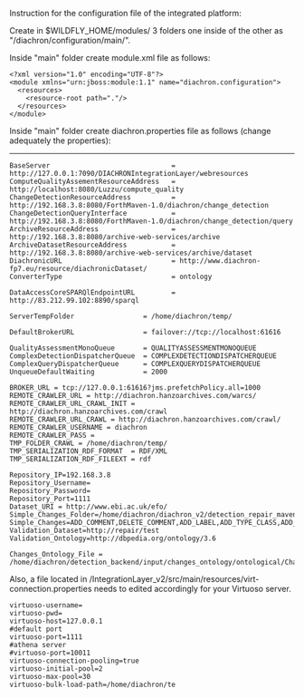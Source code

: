 Instruction for the configuration file of the integrated platform:

Create in $WILDFLY_HOME/modules/ 3 folders one inside of the other as "/diachron/configuration/main/".

Inside "main" folder create module.xml file as follows:
```
<?xml version="1.0" encoding="UTF-8"?>
<module xmlns="urn:jboss:module:1.1" name="diachron.configuration">
  <resources>
    <resource-root path="."/>
  </resources>
</module>
```
Inside "main" folder create diachron.properties file as follows (change adequately the properties):

--------------------------------
```
BaseServer                              = http://127.0.0.1:7090/DIACHRONIntegrationLayer/webresources
ComputeQualityAssementResourceAddress   = http://localhost:8080/Luzzu/compute_quality
ChangeDetectionResourceAddress          = http://192.168.3.8:8080/ForthMaven-1.0/diachron/change_detection
ChangeDetectionQueryInterface           = http://192.168.3.8:8080/ForthMaven-1.0/diachron/change_detection/query
ArchiveResourceAddress                  = http://192.168.3.8:8080/archive-web-services/archive
ArchiveDatasetResourceAddress           = http://192.168.3.8:8080/archive-web-services/archive/dataset
DiachronicURL                           = http://www.diachron-fp7.eu/resource/diachronicDataset/
ConverterType                           = ontology

DataAccessCoreSPARQlEndpointURL         = http://83.212.99.102:8890/sparql

ServerTempFolder                 = /home/diachron/temp/

DefaultBrokerURL                 = failover://tcp://localhost:61616

QualityAssessmentMonoQueue       = QUALITYASSESSMENTMONOQUEUE
ComplexDetectionDispatcherQueue  = COMPLEXDETECTIONDISPATCHERQUEUE
ComplexQueryDispatcherQueue      = COMPLEXQUERYDISPATCHERQUEUE
UnqueueDefaultWaiting            = 2000

BROKER_URL = tcp://127.0.0.1:61616?jms.prefetchPolicy.all=1000
REMOTE_CRAWLER_URL = http://diachron.hanzoarchives.com/warcs/
REMOTE_CRAWLER_URL_CRAWL_INIT = http://diachron.hanzoarchives.com/crawl
REMOTE_CRAWLER_URL_CRAWL = http://diachron.hanzoarchives.com/crawl/
REMOTE_CRAWLER_USERNAME = diachron
REMOTE_CRAWLER_PASS =
TMP_FOLDER_CRAWL = /home/diachron/temp/
TMP_SERIALIZATION_RDF_FORMAT  = RDF/XML
TMP_SERIALIZATION_RDF_FILEEXT = rdf

Repository_IP=192.168.3.8
Repository_Username=
Repository_Password=
Repository_Port=1111
Dataset_URI = http://www.ebi.ac.uk/efo/
Simple_Changes_Folder=/home/diachron/diachron_v2/detection_repair_maven/sparql/ontological/simple_changes/with_assoc
Simple_Changes=ADD_COMMENT,DELETE_COMMENT,ADD_LABEL,ADD_TYPE_CLASS,ADD_TYPE_PROPERTY,ADD_SUPERCLASS,ADD_PROPERTY_INSTANCE,ADD_TYPE_TO_INDIVIDUAL,ADD_DOMAIN,ADD_RANG$
Validation_Dataset=http://repair/test
Validation_Ontology=http://dbpedia.org/ontology/3.6

Changes_Ontology_File = /home/diachron/detection_backend/input/changes_ontology/ontological/ChangesOntologySchema.n3
```


Also, a file located in /IntegrationLayer_v2/src/main/resources/virt-connection.properties needs to edited accordingly for your Virtuoso server.

```
virtuoso-username=
virtuoso-pwd=
virtuoso-host=127.0.0.1
#default port
virtuoso-port=1111
#athena server
#virtuoso-port=10011
virtuoso-connection-pooling=true
virtuoso-initial-pool=2
virtuoso-max-pool=30
virtuoso-bulk-load-path=/home/diachron/te
```
